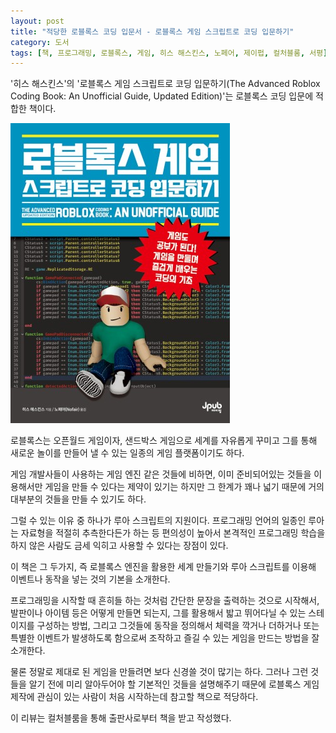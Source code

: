 ```yaml
---
layout: post
title: "적당한 로블록스 코딩 입문서 - 로블록스 게임 스크립트로 코딩 입문하기"
category: 도서
tags: [책, 프로그래밍, 로블록스, 게임, 히스 해스킨스, 노페어, 제이펍, 컬처블룸, 서평]
---
```


'히스 해스킨스'의
'로블록스 게임 스크립트로 코딩 입문하기(The Advanced Roblox Coding Book: An Unofficial Guide, Updated Edition)'는
로블록스 코딩 입문에 적합한 책이다.

![표지](/images/book/the-advanced-roblox-coding-book-h480.jpg)

로블록스는 오픈월드 게임이자, 샌드박스 게임으로
세계를 자유롭게 꾸미고 그를 통해 새로운 놀이를 만들어 낼 수 있는
일종의 게임 플랫폼이기도 하다.

게임 개발사들이 사용하는 게임 엔진 같은 것들에 비하면,
이미 준비되어있는 것들을 이용해서만 게임을 만들 수 있다는 제약이 있기는 하지만
그 한계가 꽤나 넓기 때문에 거의 대부분의 것들을 만들 수 있기도 하다.

그럴 수 있는 이유 중 하나가 루아 스크립트의 지원이다.
프로그래밍 언어의 일종인 루아는
자료형을 적절히 추측한다든가 하는 등 편의성이 높아서
본격적인 프로그래밍 학습을 하지 않은 사람도
금세 익히고 사용할 수 있다는 장점이 있다.

이 책은 그 두가지,
즉 로블록스 엔진을 활용한 세계 만들기와
루아 스크립트를 이용해 이벤트나 동작을 넣는 것의 기본을 소개한다.

프로그래밍을 시작할 때 흔히들 하는 것처럼
간단한 문장을 출력하는 것으로 시작해서,
발판이나 아이템 등은 어떻게 만들면 되는지,
그를 활용해서 밟고 뛰어다닐 수 있는 스테이지를 구성하는 방법,
그리고 그것들에 동작을 정의해서
체력을 깍거나 더하거나 또는 특별한 이벤트가 발생하도록 함으로써
조작하고 즐길 수 있는 게임을 만드는 방법을 잘 소개한다.

물론 정말로 제대로 된 게임을 만들려면 보다 신경쓸 것이 많기는 하다.
그러나 그런 것들을 알기 전에 미리 알아두어야 할
기본적인 것들을 설명해주기 때문에
로블록스 게임 제작에 관심이 있는 사람이 처음 시작하는데 참고할 책으로 적당하다.



<div class="im im-info">
이 리뷰는 컬처블룸을 통해 출판사로부터 책을 받고 작성했다.
</div>
